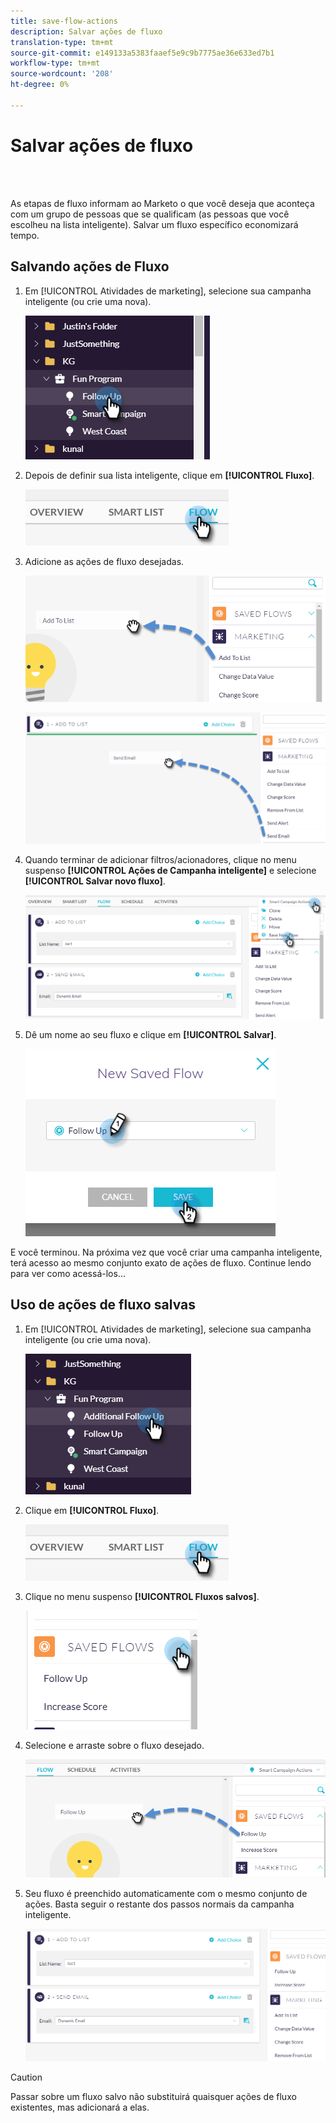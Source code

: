 ```yaml
---
title: save-flow-actions
description: Salvar ações de fluxo
translation-type: tm+mt
source-git-commit: e149133a5383faaef5e9c9b7775ae36e633ed7b1
workflow-type: tm+mt
source-wordcount: '208'
ht-degree: 0%

---
```



# Salvar ações de fluxo

<br> 

As etapas de fluxo informam ao Marketo o que você deseja que aconteça com um grupo de pessoas que se qualificam (as pessoas que você escolheu na lista inteligente). Salvar um fluxo específico economizará tempo.

## Salvando ações de Fluxo

1. Em [!UICONTROL Atividades de marketing], selecione sua campanha inteligente (ou crie uma nova).

   ![Imagem Um](/help/sky/assets/smart-lists-and-static-lists/save-flow-actions/save-flow-actions-1.png)

1. Depois de definir sua lista inteligente, clique em **[!UICONTROL Fluxo]**.

   ![Imagem dois](/help/sky/assets/smart-lists-and-static-lists/save-flow-actions/save-flow-actions-2.png)

1. Adicione as ações de fluxo desejadas.

   ![Imagem Três](/help/sky/assets/smart-lists-and-static-lists/save-flow-actions/save-flow-actions-3.png)

   ![Imagem quatro](/help/sky/assets/smart-lists-and-static-lists/save-flow-actions/save-flow-actions-4.png)

1. Quando terminar de adicionar filtros/acionadores, clique no menu suspenso **[!UICONTROL Ações de Campanha inteligente]** e selecione **[!UICONTROL Salvar novo fluxo]**.

   ![Imagem cinco](/help/sky/assets/smart-lists-and-static-lists/save-flow-actions/save-flow-actions-5.png)

1. Dê um nome ao seu fluxo e clique em **[!UICONTROL Salvar]**.

   ![Imagem seis](/help/sky/assets/smart-lists-and-static-lists/save-flow-actions/save-flow-actions-6.png)

E você terminou. Na próxima vez que você criar uma campanha inteligente, terá acesso ao mesmo conjunto exato de ações de fluxo. Continue lendo para ver como acessá-los...

## Uso de ações de fluxo salvas

1. Em [!UICONTROL Atividades de marketing], selecione sua campanha inteligente (ou crie uma nova).

   ![Imagem sete](/help/sky/assets/smart-lists-and-static-lists/save-flow-actions/save-flow-actions-7.png)

1. Clique em **[!UICONTROL Fluxo]**.

   ![Imagem Oito](/help/sky/assets/smart-lists-and-static-lists/save-flow-actions/save-flow-actions-8.png)

1. Clique no menu suspenso **[!UICONTROL Fluxos salvos]**.

   ![Imagem Nove](/help/sky/assets/smart-lists-and-static-lists/save-flow-actions/save-flow-actions-9.png)

1. Selecione e arraste sobre o fluxo desejado.

   ![Imagem Dez](/help/sky/assets/smart-lists-and-static-lists/save-flow-actions/save-flow-actions-10.png)

1. Seu fluxo é preenchido automaticamente com o mesmo conjunto de ações. Basta seguir o restante dos passos normais da campanha inteligente.

   ![Imagem Onze](/help/sky/assets/smart-lists-and-static-lists/save-flow-actions/save-flow-actions-11.png)

>[!CAUTION]
>
>Passar sobre um fluxo salvo não substituirá quaisquer ações de fluxo existentes, mas adicionará a elas.
